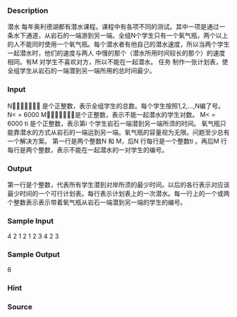 
### Description
潜水
每年奥利德湖都有潜水课程。课程中有各项不同的测试。其中一项是通过一条水下通道，从岩石的一端游到另一端。全组N个学生只有一个氧气瓶，两个以上的人不能同时使用一个氧气瓶。每个潜水者有他自己的潜水速度，所以当两个学生一起潜水时，他们的速度与两人 中慢的那个（潜水所用时间较长的那个）的速度相同。有M 对学生不喜欢对方，所以不能在一起潜水。 
任务
制作一张计划表，使全组学生从岩石的一端潜到另一端所用的总时间最少。

### Input
N 是个正整数，表示全组学生的总数。每个学生按照1,2,…,N编了号。N< = 6000
M是个正整数，表示不能一起潜水的学生对数。                     M< = 6000
ti 是个正整数，表示第i 个学生岩石一端潜到另一端所须的时间。
氧气瓶只能靠潜水的方式从岩石的一端运到另一端。氧气瓶的容量视为无限。问题至少总有一个解决方案。
第一行是两个整数N 和 M，后N 行每行是一个整数ti 。再后M 行每行是两个整数，表示不能在一起潜水的一对学生的编号。

### Output
第一行是个整数，代表所有学生潜到对岸所须的最少时间。以后的各行表示对应该最少时间的一个可行计划表。每行表示计划表上的一次潜水。每一行上的一个或两个整数表示表示带着氧气瓶从岩石一端潜到另一端的学生的编号。

### Sample Input
4 2
1
2
1
2
3 4
2 3

### Sample Output
6
### Hint

### Source
